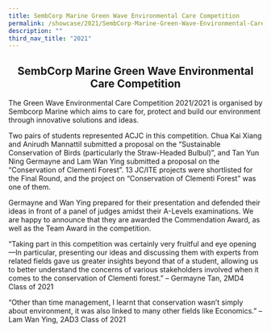 ```yaml
---
title: SembCorp Marine Green Wave Environmental Care Competition
permalink: /showcase/2021/SembCorp-Marine-Green-Wave-Environmental-Care-Competition/
description: ""
third_nav_title: "2021"
---
```

## <center> SembCorp Marine Green Wave Environmental Care Competition </center>

The Green Wave Environmental Care Competition 2021/2021 is organised by Sembcorp Marine which aims to care for, protect and build our environment through innovative solutions and ideas. 

  

Two pairs of students represented ACJC in this competition. Chua Kai Xiang and Anirudh Mannattil submitted a proposal on the “Sustainable Conservation of Birds (particularly the Straw-Headed Bulbul)”, and Tan Yun Ning Germayne and Lam Wan Ying submitted a proposal on the “Conservation of Clementi Forest”. 13 JC/ITE projects were shortlisted for the Final Round, and the project on “Conservation of Clementi Forest” was one of them.

  

Germayne and Wan Ying prepared for their presentation and defended their ideas in front of a panel of judges amidst their A-Levels examinations. We are happy to announce that they are awarded the Commendation Award, as well as the Team Award in the competition.

  

“Taking part in this competition was certainly very fruitful and eye opening—In particular, presenting our ideas and discussing them with experts from related fields gave us greater insights beyond that of a student, allowing us to better understand the concerns of various stakeholders involved when it comes to the conservation of Clementi forest.” – Germayne Tan, 2MD4 Class of 2021

  

“Other than time management, I learnt that conservation wasn’t simply about environment, it was also linked to many other fields like Economics.” – Lam Wan Ying, 2AD3 Class of 2021